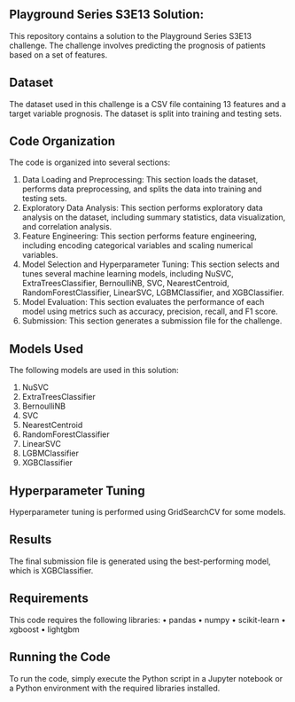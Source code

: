## Playground Series S3E13 Solution:
This repository contains a solution to the Playground Series S3E13 challenge. The challenge involves predicting the prognosis of patients based on a set of features.
## Dataset
The dataset used in this challenge is a CSV file containing 13 features and a target variable prognosis. The dataset is split into training and testing sets.
## Code Organization
The code is organized into several sections:
1.	Data Loading and Preprocessing: This section loads the dataset, performs data preprocessing, and splits the data into training and testing sets.
2.	Exploratory Data Analysis: This section performs exploratory data analysis on the dataset, including summary statistics, data visualization, and correlation analysis.
3.	Feature Engineering: This section performs feature engineering, including encoding categorical variables and scaling numerical variables.
4.	Model Selection and Hyperparameter Tuning: This section selects and tunes several machine learning models, including NuSVC, ExtraTreesClassifier, BernoulliNB, SVC, NearestCentroid, RandomForestClassifier, LinearSVC, LGBMClassifier, and XGBClassifier.
5.	Model Evaluation: This section evaluates the performance of each model using metrics such as accuracy, precision, recall, and F1 score.
6.	Submission: This section generates a submission file for the challenge.
## Models Used
The following models are used in this solution:
1.	NuSVC
2.	ExtraTreesClassifier
3.	BernoulliNB
4.	SVC
5.	NearestCentroid
6.	RandomForestClassifier
7.	LinearSVC
8.	LGBMClassifier
9.	XGBClassifier
## Hyperparameter Tuning
Hyperparameter tuning is performed using GridSearchCV for some models.
## Results
The final submission file is generated using the best-performing model, which is XGBClassifier.
## Requirements
This code requires the following libraries:
•	pandas
•	numpy
•	scikit-learn
•	xgboost
•	lightgbm
## Running the Code
To run the code, simply execute the Python script in a Jupyter notebook or a Python environment with the required libraries installed.
